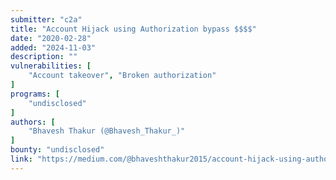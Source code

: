 ```yaml
---
submitter: "c2a"
title: "Account Hijack using Authorization bypass $$$$"
date: "2020-02-28"
added: "2024-11-03"
description: ""
vulnerabilities: [
    "Account takeover", "Broken authorization"
]
programs: [
    "undisclosed"
]
authors: [
    "Bhavesh Thakur (@Bhavesh_Thakur_)"
]
bounty: "undisclosed"
link: "https://medium.com/@bhaveshthakur2015/account-hijack-using-authorization-bypass-which-made-me-richer-by-ba9dace72682"
---
```




